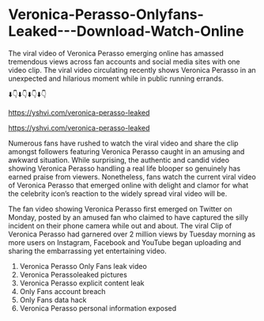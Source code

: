 # Veronica-Perasso-Onlyfans-Leaked---Download-Watch-Online
The viral video of Veronica Perasso emerging online has amassed tremendous views across fan accounts and social media sites with one video clip. The viral video circulating recently shows Veronica Perasso in an unexpected and hilarious moment while in public running errands. 

⬇️👇⬇️👇⬇️👇⬇️👇

https://yshvi.com/veronica-perasso-leaked

https://yshvi.com/veronica-perasso-leaked

Numerous fans have rushed to watch the viral video and share the clip amongst followers featuring Veronica Perasso caught in an amusing and awkward situation. While surprising, the authentic and candid video showing Veronica Perasso handling a real life blooper so genuinely has earned praise from viewers. Nonetheless, fans watch the current viral video of Veronica Perasso that emerged online with delight and clamor for what the celebrity icon’s reaction to the widely spread viral video will be.

The fan video showing Veronica Perasso first emerged on Twitter on Monday, posted by an amused fan who claimed to have captured the silly incident on their phone camera while out and about. The viral Clip of Veronica Perasso had garnered over 2 million views by Tuesday morning as more users on Instagram, Facebook and YouTube began uploading and sharing the embarrassing yet entertaining video. 


1. Veronica Perasso Only Fans leak video
2. Veronica Perassoleaked pictures
3. Veronica Perasso explicit content leak
4. Only Fans account breach
5. Only Fans data hack
6. Veronica Perasso personal information exposed

